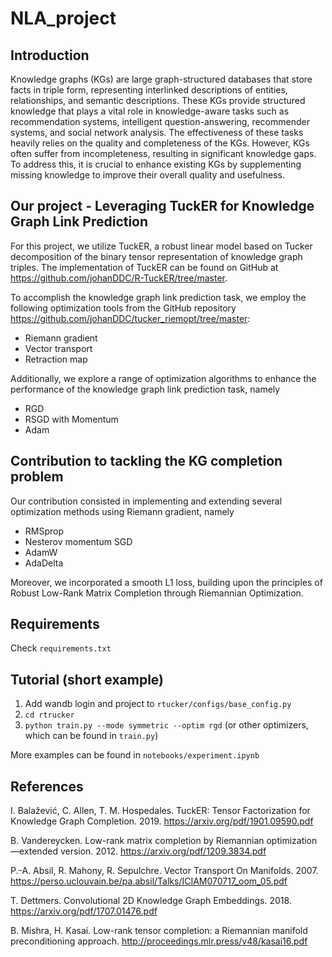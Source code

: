 # NLA_project

## Introduction 

Knowledge graphs (KGs) are large graph-structured databases that store facts in triple form, representing interlinked descriptions of entities, relationships, and semantic descriptions. These KGs provide structured knowledge that plays a vital role in knowledge-aware tasks such as recommendation systems, intelligent question-answering, recommender systems, and social network analysis. The effectiveness of these tasks heavily relies on the quality and completeness of the KGs. However, KGs often suffer from incompleteness, resulting in significant knowledge gaps. To address this, it is crucial to enhance existing KGs by supplementing missing knowledge to improve their overall quality and usefulness.

## Our project - Leveraging TuckER for Knowledge Graph Link Prediction

For this project, we utilize TuckER, a robust linear model based on Tucker decomposition of the binary tensor representation of knowledge graph triples. The implementation of TuckER can be found on GitHub at https://github.com/johanDDC/R-TuckER/tree/master. 

To accomplish the knowledge graph link prediction task, we employ the following optimization tools from the GitHub repository https://github.com/johanDDC/tucker_riemopt/tree/master:

- Riemann gradient
- Vector transport
- Retraction map

Additionally, we explore a range of optimization algorithms to enhance the performance of the knowledge graph link prediction task, namely 

- RGD
- RSGD with Momentum
- Adam

## Contribution to tackling the KG completion problem

Our contribution consisted in implementing and extending several optimization methods using Riemann gradient, namely

- RMSprop
- Nesterov momentum SGD
- AdamW
- AdaDelta

Moreover, we incorporated a smooth L1 loss, building upon the principles of Robust Low-Rank Matrix Completion through Riemannian Optimization. 


## Requirements 
Check `requirements.txt`

## Tutorial (short example)
1. Add wandb login and project to `rtucker/configs/base_config.py`
2. `cd rtrucker`
3. `python train.py --mode symmetric --optim rgd` (or other optimizers, which can be found in `train.py`)

More examples can be found in `notebooks/experiment.ipynb`

## References
I. Balažević, C. Allen, T. M. Hospedales. TuckER: Tensor Factorization for Knowledge Graph Completion. 2019. https://arxiv.org/pdf/1901.09590.pdf

B. Vandereycken. Low-rank matrix completion by Riemannian optimization—extended version. 2012. https://arxiv.org/pdf/1209.3834.pdf

P.-A. Absil, R. Mahony, R. Sepulchre. Vector Transport On Manifolds. 2007. https://perso.uclouvain.be/pa.absil/Talks/ICIAM070717_oom_05.pdf

T. Dettmers. Convolutional 2D Knowledge Graph Embeddings. 2018. https://arxiv.org/pdf/1707.01476.pdf

B. Mishra, H. Kasai. Low-rank tensor completion: a Riemannian manifold preconditioning approach. http://proceedings.mlr.press/v48/kasai16.pdf
